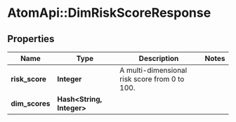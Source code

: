 # AtomApi::DimRiskScoreResponse

## Properties
Name | Type | Description | Notes
------------ | ------------- | ------------- | -------------
**risk_score** | **Integer** | A multi-dimensional risk score from 0 to 100. | 
**dim_scores** | **Hash&lt;String, Integer&gt;** |  | 


